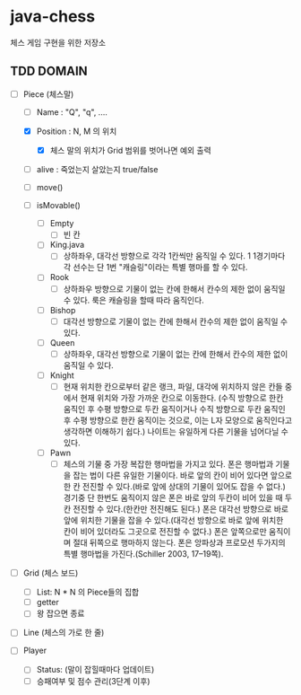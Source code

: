 # java-chess

체스 게임 구현을 위한 저장소

## TDD DOMAIN

- [ ] Piece (체스말)
    - [ ] Name : "Q", "q", ....
    - [x] Position : N, M 의 위치
        - [x] 체스 말의 위치가 Grid 범위를 벗어나면 예외 출력
    - [ ] alive : 죽었는지 살았는지 true/false
    - [ ] move()
    - [ ] isMovable()
      
      - [ ] Empty
        - [ ] 빈 칸
      - [ ] King.java
        - [ ] 상하좌우, 대각선 방향으로 각각 1칸씩만 움직일 수 있다. 1 1경기마다 각 선수는 단 1번 "캐슬링"이라는 특별 행마를 할 수 있다.
      - [ ] Rook
        - [ ] 상하좌우 방향으로 기물이 없는 칸에 한해서 칸수의 제한 없이 움직일 수 있다. 룩은 캐슬링을 할때 따라 움직인다.
      - [ ] Bishop
        - [ ] 대각선 방향으로 기물이 없는 칸에 한해서 칸수의 제한 없이 움직일 수 있다.
      - [ ] Queen
        - [ ] 상하좌우, 대각선 방향으로 기물이 없는 칸에 한해서 칸수의 제한 없이 움직일 수 있다.
      - [ ] Knight
        - [ ] 현재 위치한 칸으로부터 같은 랭크, 파일, 대각에 위치하지 않은 칸들 중에서 현재 위치와 가장 가까운 칸으로 이동한다. (수직 방향으로 한칸 움직인 후 수평 방향으로 두칸 움직이거나 수직 방향으로 두칸 움직인 후 수평 방향으로 한칸 움직이는 것으로, 이는 L자 모양으로 움직인다고 생각하면 이해하기 쉽다.) 나이트는 유일하게 다른 기물을 넘어다닐 수 있다.
      - [ ] Pawn
        - [ ] 체스의 기물 중 가장 복잡한 행마법을 가지고 있다.
          폰은 행마법과 기물을 잡는 법이 다른 유일한 기물이다.
          바로 앞의 칸이 비어 있다면 앞으로 한 칸 전진할 수 있다.(바로 앞에 상대의 기물이 있어도 잡을 수 없다.)
          경기중 단 한번도 움직이지 않은 폰은 바로 앞의 두칸이 비어 있을 때 두칸 전진할 수 있다.(한칸만 전진해도 된다.) 폰은 대각선 방향으로 바로 앞에 위치한 기물을 잡을 수 있다.(대각선 방향으로 바로 앞에 위치한 칸이 비어 있더라도 그곳으로 전진할 수 없다.)
          폰은 앞쪽으로만 움직이며 절대 뒤쪽으로 행마하지 않는다.
          폰은 앙파상과 프로모션 두가지의 특별 행마법을 가진다.(Schiller 2003, 17–19쪽).
- [ ] Grid (체스 보드)
  - [ ] List<Line>: N * N 의 Piece들의 집합
  - [ ] getter
  - [ ] 왕 잡으면 종료

- [ ] Line (체스의 가로 한 줄)
  
- [ ] Player
  - [ ] Status: (말이 잡힐때마다 업데이트)
  - [ ] 승패여부 및 점수 관리(3단계 이후)